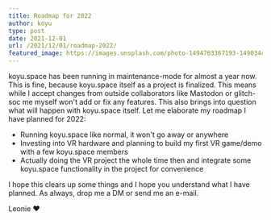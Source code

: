 ```yaml
---
title: Roadmap for 2022
author: koyu
type: post
date: 2021-12-01
url: /2021/12/01/roadmap-2022/
featured_image: https://images.unsplash.com/photo-1494783367193-149034c05e8f?ixlib=rb-1.2.1&ixid=MnwxMjA3fDB8MHxwaG90by1wYWdlfHx8fGVufDB8fHx8&auto=format&fit=crop&w=2070&q=80
---
```


koyu.space has been running in maintenance-mode for almost a year now. This is fine, because koyu.space itself as a project is finalized. This means while I accept changes from outside collaborators like Mastodon or glitch-soc me myself won't add or fix any features. This also brings into question what will happen with koyu.space itself. Let me elaborate my roadmap I have planned for 2022:

- Running koyu.space like normal, it won't go away or anywhere
- Investing into VR hardware and planning to build my first VR game/demo with a few koyu.space members
- Actually doing the VR project the whole time then and integrate some koyu.space functionality in the project for convenience

I hope this clears up some things and I hope you understand what I have planned. As always, drop me a DM or send me an e-mail.

Leonie ❤️
